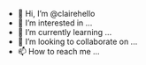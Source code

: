 - 👋 Hi, I’m @clairehello
- 👀 I’m interested in ...
- 🌱 I’m currently learning ...
- 💞️ I’m looking to collaborate on ...
- 📫 How to reach me ...

<!---
clairehello/clairehello is a ✨ special ✨ repository because its `README.md` (this file) appears on your GitHub profile.
You can click the Preview link to take a look at your changes.
--->
